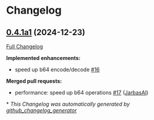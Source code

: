 # Changelog

## [0.4.1a1](https://github.com/JarbasHiveMind/hivemind-listener/tree/0.4.1a1) (2024-12-23)

[Full Changelog](https://github.com/JarbasHiveMind/hivemind-listener/compare/0.4.0...0.4.1a1)

**Implemented enhancements:**

- speed up b64 encode/decode [\#16](https://github.com/JarbasHiveMind/hivemind-listener/issues/16)

**Merged pull requests:**

- performance: speed up b64 operations [\#17](https://github.com/JarbasHiveMind/hivemind-listener/pull/17) ([JarbasAl](https://github.com/JarbasAl))



\* *This Changelog was automatically generated by [github_changelog_generator](https://github.com/github-changelog-generator/github-changelog-generator)*

